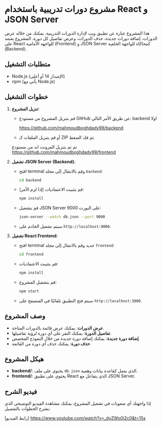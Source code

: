 # مشروع دورات تدريبية باستخدام React و JSON Server

هذا المشروع عبارة عن تطبيق ويب لإدارة الدورات التدريبية. يمكنك من خلاله عرض الدورات، إضافة دورات جديدة، حذف الدورات، وعرض تفاصيل كل دورة. المشروع يعتمد على React للواجهة الأمامية (Frontend) و JSON Server كمحاكاة للواجهة الخلفية (Backend).

## متطلبات التشغيل

- Node.js (الإصدار 14 أو أعلى)
- npm (يأتي مع Node.js)

## خطوات التشغيل

1. **تنزيل المشروع**:
   - قم بتنزيل المشروع من مستودع GitHub عن طريق الأمر التالي:
    backend اولا 

     https://github.com/mahmoudboghdady99/backend
   - أو قم بتنزيل الملفات كـ ZIP ثم فك الضغط.

   ثم تم بتنزيل الفرونت اند من مستودع 
   https://github.com/mahmoudboghdady99/frontend

2. **تشغيل JSON Server (Backend)**:
   - افتح terminal وقم بالانتقال إلى مجلد `backend`:
     ```bash
     cd backend
     ```
   - قم بتثبيت الاعتماديات (إذا لزم الأمر):
     ```bash
     npm install
     ```
   - قم بتشغيل JSON Server على البورت 9000:
     ```bash
     json-server --watch db.json --port 9000
     ```
   - سيتم تشغيل الخادم على `http://localhost:9000`.

3. **تشغيل React Frontend**:
   - افتح terminal جديد وقم بالانتقال إلى مجلد `frontend`:
     ```bash
     cd frontend
     ```
   - قم بتثبيت الاعتماديات:
     ```bash
     npm install
     ```
   - قم بتشغيل المشروع:
     ```bash
     npm start
     ```
   - سيتم فتح التطبيق تلقائيًا في المتصفح على `http://localhost:3000`.

## وصف المشروع

- **عرض الدورات**: يمكنك عرض قائمة بالدورات المتاحة.
- **تفاصيل الدورة**: يمكنك النقر على أي دورة لرؤية تفاصيلها.
- **إضافة دورة جديدة**: يمكنك إضافة دورة جديدة من خلال النموذج المخصص.
- **حذف دورة**: يمكنك حذف أي دورة من القائمة.

## هيكل المشروع

- **backend/**: يحتوي على ملف `db.json` الذي يعمل كقاعدة بيانات وهمية.
- **frontend/**: يحتوي على تطبيق React الذي يتفاعل مع JSON Server.

## فيديو الشرح

إذا واجهتك أي صعوبات في تشغيل المشروع، يمكنك مشاهدة الفيديو التوضيحي الذي يشرح الخطوات بالتفصيل:

[رابط الفيديو]
https://www.youtube.com/watch?v=_dyZWo0i2c0&t=15s

